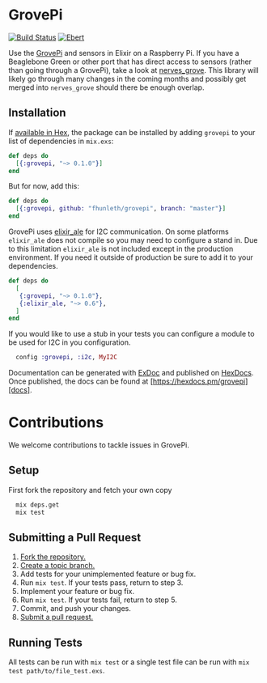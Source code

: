 # GrovePi

[![Build Status](https://travis-ci.org/fhunleth/grovepi.svg?branch=master)](https://travis-ci.org/fhunleth/grovepi)
[![Ebert](https://ebertapp.io/github/fhunleth/grovepi.svg)](https://ebertapp.io/github/fhunleth/grovepi)

Use the [GrovePi][dexter] and sensors in Elixir
on a Raspberry Pi. If you have a Beaglebone Green or other port that has direct
access to sensors (rather than going through a GrovePi), take a look at
[nerves_grove](https://github.com/bendiken/nerves_grove). This library will
likely go through many changes in the coming months and possibly get merged into
`nerves_grove` should there be enough overlap.

## Installation

If [available in Hex](https://hex.pm/docs/publish), the package can be installed
by adding `grovepi` to your list of dependencies in `mix.exs`:

```elixir
def deps do
  [{:grovepi, "~> 0.1.0"}]
end
```

But for now, add this:

```elixir
def deps do
  [{:grovepi, github: "fhunleth/grovepi", branch: "master"}]
end
```

GrovePi uses [elixir_ale][ale] for I2C communication.
On some platforms `elixir_ale` does not compile so you may need to
configure a stand in. Due to this limitation `elixir_ale` is not included
except in the production environment. If you need it outside of
production be sure to add it to your dependencies.

```elixir
def deps do
  [
   {:grovepi, "~> 0.1.0"},
   {:elixir_ale, "~> 0.6"},
  ]
end
```

If you would like to use a stub in your tests you can configure
a module to be used for I2C in you configuration.

```elixir
  config :grovepi, :i2c, MyI2C
```

Documentation can be generated with [ExDoc](https://github.com/elixir-lang/ex_doc)
and published on [HexDocs](https://hexdocs.pm). Once published, the docs can
be found at [https://hexdocs.pm/grovepi][docs].


Contributions
=============

We welcome contributions to tackle issues in GrovePi.

## Setup

First fork the repository and fetch your own copy

~~~bash
  mix deps.get
  mix test
~~~

## Submitting a Pull Request

1. [Fork the repository.][fork]
2. [Create a topic branch.][branch]
3. Add tests for your unimplemented feature or bug fix.
4. Run `mix test`. If your tests pass, return to step 3.
5. Implement your feature or bug fix.
6. Run `mix test`. If your tests fail, return to step 5.
7. Commit, and push your changes.
8. [Submit a pull request.][pr]

## Running Tests

All tests can be run with `mix test` or a single test file can be run
with `mix test path/to/file_test.exs`.

[dexter]: https://www.dexterindustries.com/grovepi/
[ale]: https://hex.pm/packages/elixir_ale
[docs]: https://hexdocs.pm/grovepi
[fork]: https://help.github.com/fork-a-repo/
[branch]:
https://help.github.com/articles/creating-and-deleting-branches-within-your-repository/
[pr]: https://help.github.com/articles/creating-a-pull-request/
